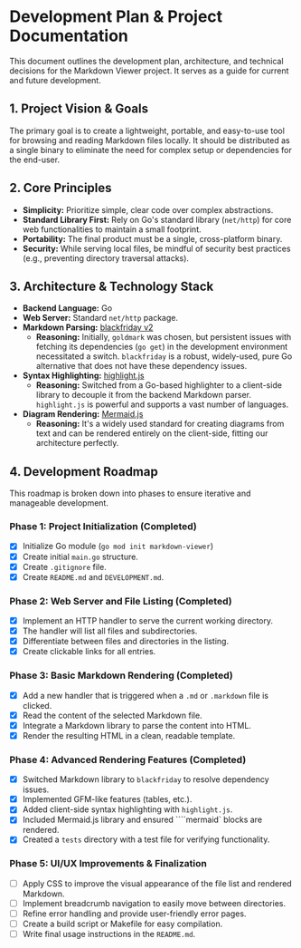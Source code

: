 # Development Plan & Project Documentation

This document outlines the development plan, architecture, and technical decisions for the Markdown Viewer project. It serves as a guide for current and future development.

## 1. Project Vision & Goals

The primary goal is to create a lightweight, portable, and easy-to-use tool for browsing and reading Markdown files locally. It should be distributed as a single binary to eliminate the need for complex setup or dependencies for the end-user.

## 2. Core Principles

- **Simplicity:** Prioritize simple, clear code over complex abstractions.
- **Standard Library First:** Rely on Go's standard library (`net/http`) for core web functionalities to maintain a small footprint.
- **Portability:** The final product must be a single, cross-platform binary.
- **Security:** While serving local files, be mindful of security best practices (e.g., preventing directory traversal attacks).

## 3. Architecture & Technology Stack

- **Backend Language:** Go
- **Web Server:** Standard `net/http` package.
- **Markdown Parsing:** [blackfriday v2](https://github.com/russross/blackfriday)
    - **Reasoning:** Initially, `goldmark` was chosen, but persistent issues with fetching its dependencies (`go get`) in the development environment necessitated a switch. `blackfriday` is a robust, widely-used, pure Go alternative that does not have these dependency issues.
- **Syntax Highlighting:** [highlight.js](https://highlightjs.org/)
    - **Reasoning:** Switched from a Go-based highlighter to a client-side library to decouple it from the backend Markdown parser. `highlight.js` is powerful and supports a vast number of languages.
- **Diagram Rendering:** [Mermaid.js](https://mermaid-js.github.io/mermaid/)
    - **Reasoning:** It's a widely used standard for creating diagrams from text and can be rendered entirely on the client-side, fitting our architecture perfectly.

## 4. Development Roadmap

This roadmap is broken down into phases to ensure iterative and manageable development.

### **Phase 1: Project Initialization (Completed)**

- [x] Initialize Go module (`go mod init markdown-viewer`)
- [x] Create initial `main.go` structure.
- [x] Create `.gitignore` file.
- [x] Create `README.md` and `DEVELOPMENT.md`.

### **Phase 2: Web Server and File Listing (Completed)**

- [x] Implement an HTTP handler to serve the current working directory.
- [x] The handler will list all files and subdirectories.
- [x] Differentiate between files and directories in the listing.
- [x] Create clickable links for all entries.

### **Phase 3: Basic Markdown Rendering (Completed)**

- [x] Add a new handler that is triggered when a `.md` or `.markdown` file is clicked.
- [x] Read the content of the selected Markdown file.
- [x] Integrate a Markdown library to parse the content into HTML.
- [x] Render the resulting HTML in a clean, readable template.

### **Phase 4: Advanced Rendering Features (Completed)**

- [x] Switched Markdown library to `blackfriday` to resolve dependency issues.
- [x] Implemented GFM-like features (tables, etc.).
- [x] Added client-side syntax highlighting with `highlight.js`.
- [x] Included Mermaid.js library and ensured ````mermaid` blocks are rendered.
- [x] Created a `tests` directory with a test file for verifying functionality.

### **Phase 5: UI/UX Improvements & Finalization**

- [ ] Apply CSS to improve the visual appearance of the file list and rendered Markdown.
- [ ] Implement breadcrumb navigation to easily move between directories.
- [ ] Refine error handling and provide user-friendly error pages.
- [ ] Create a build script or Makefile for easy compilation.
- [ ] Write final usage instructions in the `README.md`.